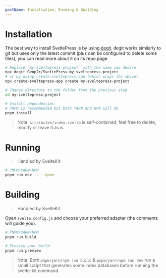 ```yaml
---
postName: Installation, Running & Building
---
```


# Installation

The best way to install SveltePress is by using [degit](https://github.com/Rich-Harris/degit). degit works similarly to git but uses only the latest commit (plus can be configured to delete some files), you can read more about it on its repo page.

```bash
# Replace `my-sveltepress-project` with the name you desire
npx degit GeopJr/SveltePress my-sveltepress-project
# or by using create-sveltepress-app (which wraps the above)
npx create-sveltepress-app create my-sveltepress-project

# Change directory to the folder from the previous step
cd my-sveltepress-project

# Install dependencies
# PNPM is recommended but both YARN and NPM will do
pnpm install
```

> Note: `src/routes/index.svelte` is self-contained, feel free to delete, modify or leave it as is.

# Running

> Handled by SvelteKit

```bash
# PNPM/YARN/NPM
pnpm run dev -- --open
```

# Building

> Handled by SvelteKit

Open `svelte.config.js` and choose your preferred adapter (the comments will guide you).

```bash
# PNPM/YARN/NPM
pnpm run build

# Preview your build
pnpm run preview
```

> Note: Both `pnpm/yarn/npm run build` & `pnpm/yarn/npm run dev` run a small script that generates some index databases before running the svelte-kit command.

